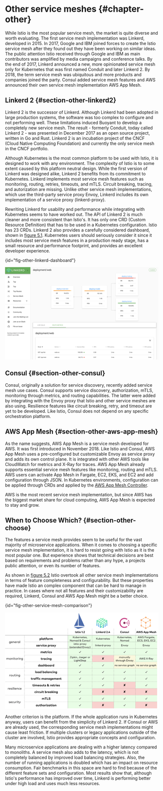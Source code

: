 # Other service meshes {#chapter-other}

While Istio is the most popular service mesh, the market is quite diverse and worth evaluating. The first service mesh implementation was Linkerd, developed in 2015. In 2017, Google and IBM joined forces to create the Istio service mesh after they found out they have been working on similar ideas. The public attention Istio received through Google and IBM as main contributors was amplified by media campaigns and conference talks. By the end of 2017, Linkerd announced a new, more opinionated service mesh only for Kubernetes that was first named Conduit and later Linkerd 2. By 2018, the term service mesh was ubiquitous and more products and companies joined the party. Consul added service mesh features and AWS announced their own service mesh implementation AWS App Mesh.

## Linkerd 2 {#section-other-linkerd2}

Linkerd 2 is the successor of Linkerd.
Although Linkerd had been adopted in large production systems, the software was too complex to configure and not performing well. These limitations induced Buoyant to develop a completely new service mesh. The result - formerly Conduit, today called Linkerd 2 - was presented in December 2017 as an open source project, written in Go and Rust. Linkerd 2 is an incubation project of the CNCF (Cloud Native Computing Foundation) and currently the only service mesh in the CNCF portfolio.

Although Kubernetes is the most common platform to be used with Istio, it is designed to work with any environment. The complexity of Istio is to some extent caused by this platform neutral design. While the first version of Linkerd was designed alike, Linkerd 2 benefits from its commitment to Kubernetes. Linkerd implements most service mesh features such as monitoring, routing, retries, timeouts, and mTLS. Circuit breaking, tracing, and autorization are missing. Unlike other service mesh implementations, which use the third-party service proxy Envoy, Linkerd includes its own implementation of a service proxy (linkerd-proxy).

Rewriting Linkerd for usability and performance while integrating with Kubernetes seems to have worked out. The API of Linkerd 2 is much cleaner and more consistent than Istio's. It has only one CRD (Custom Resource Definition) that has to be used in a Kubernetes configuration. Istio has 23 CRDs. Linkerd 2 also provides a carefully considered dashboard, shown in [figure 5.1](#fig-other-linkerd-dashboard). Kubernetes users should seriously consider it since it includes most service mesh features in a production ready stage, has a small resource and performance footprint, and provides an excellent developer experience.

<!--TODO: refined Timeouts and retrys-->

<!--TODO: concept of tap-->

<!--TODO: minimal-invasiv durch Ingress-->

{id="fig-other-linkerd-dashboard"}

![Figure 5.1: Linkerd Dashboard](images/linkerd-dashboard.png)

## Consul {#section-other-consul}

Consul, originally a solution for service discovery, recently added service mesh use cases. Consul supports service discovery, authorization, mTLS, monitoring through metrics, and routing capabilities. The latter were added by integrating with the Envoy proxy that Istio and other service meshes are also using. Resilience features like circuit breaking, retry, and timeout are yet to be developed. Like Istio, Consul does not depend on any specific orchestration platform.

<!--TODO: Screenshot, details-->

<!--TODO: Dokumentation-->

<!--TODO: API-->

<!--TODO: Kubernetes-Support-->

## AWS App Mesh {#section-other-aws-app-mesh}

As the name suggests, AWS App Mesh is a service mesh developed for AWS. It was first introduced in November 2018. Like Istio and Consul, AWS App Mesh uses a pre-configured but customizable Envoy as service proxy and adds its own control plane. It is integrated with other AWS tools like CloudWatch for metrics and X-Ray for traces. AWS App Mesh already supports essential service mesh features like monitoring, routing and mTLS. AWS users can activate App Mesh in Fargate, EC2, EKS, and EC2 and add configuration through JSON. In Kubernetes environments, configuration can be applied through CRDs and applied by the [AWS App Mesh Controller](https://github.com/aws/aws-app-mesh-controller-for-k8s).

AWS is the most recent service mesh implementation, but since AWS has the biggest market share for cloud computing, AWS App Mesh is expected to stay and grow.  

<!--TODO: Screenshot?-->

<!-- I like the recommendation concerning Linkerd 2 above. Will you provide something similar for App Mesh? -->

## When to Choose Which? {#section-other-choose}

The features a service mesh provides seem to be useful for the vast majority of microservice applications. When it comes to choosing a specific service mesh implementation, it is hard to resist going with Istio as it is the most popular one. But experience shows that technical decisions are best based on requirements and problems rather than any hype, a projects public attention, or even its number of features.

As shown in [figure 5.2](#fig-other-service-mesh-comparison) Istio overtook all other service mesh implementations in terms of feature completeness and configurability. But these properties have made Istio an complex component that can be hard to manage in practice. In cases where not all features and their customizability are required, Linkerd, Consul and AWS App Mesh might be a better choice.

{id="fig-other-service-mesh-comparison"}

![Figure 5.2: Features of service mesh implementations](images/other-service-mesh-comparison.png)

Another criterion is the platform. If the whole application runs in Kubernetes anyway, users can benefit from the simplicity of Linkerd 2. If Consul or AWS are already used, the corresponding service mesh implementations might cause least friction. If multiple clusters or legacy applications outside of the cluster are involved, Istio provides appropriate concepts and configuration. 

Many microservice applications are dealing with a higher latency compared to monoliths. A service mesh also adds to the latency, which is not completely balanced by improved load balancing strategies. Also, the number of running applications is doubled which has an impact on resource consumption. Fair benchmarks in this space are hard to find because of the different feature sets and configuration. Most results show that, although Istio's performance has improved over time, Linkerd is performing better under high load and uses much less resources.

<!--TODO: Move "Service meshes only for microservices?" somewhere else-->
